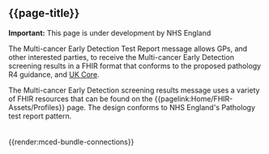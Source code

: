 ## {{page-title}}

  <div markdown="span" class="alert alert-warning" role="alert"><i class="fa fa-warning"></i><b> Important:</b> This page is under development by NHS England</div>

The Multi-cancer Early Detection Test Report message allows GPs, and other interested parties, to receive the Multi-cancer Early Detection screening results in a FHIR format that conforms to the proposed pathology R4 guidance, and [UK Core](https://simplifier.net/guide/uk-core-implementation-guide-stu3-sequence?version=1.7.0).
 
The Multi-cancer Early Detection screening results message uses a variety of FHIR resources that can be found on the {{pagelink:Home/FHIR-Assets/Profiles}} page. The design conforms to NHS England's Pathology test report pattern.
<br/>
<br/>
<br/>
{{render:mced-bundle-connections}}